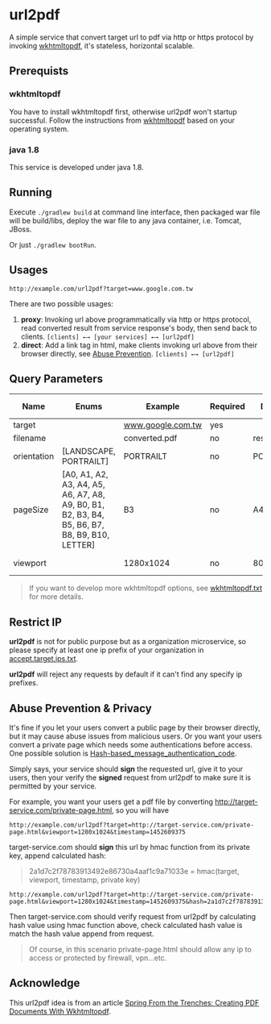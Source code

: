 # url2pdf
A simple service that convert target url to pdf via http or https protocol by invoking [wkhtmltopdf](http://wkhtmltopdf.org), it's stateless, horizontal scalable.

## Prerequists

### wkhtmltopdf
You have to install wkhtmltopdf first, otherwise url2pdf won't startup successful. Follow the instructions from [wkhtmltopdf](http://wkhtmltopdf.org) based on your operating system.

### java 1.8
This service is developed under java 1.8.

## Running
Execute ``./gradlew build`` at command line interface, then packaged war file will be build/libs, deploy the war file to any java container, i.e. Tomcat, JBoss.

Or just ``./gradlew bootRun``.

## Usages
``http://example.com/url2pdf?target=www.google.com.tw``


There are two possible usages:

  1. **proxy**: Invoking url above programmatically via http or https protocol, read converted result from service response's body, then send back to clients. ``[clients] ←→ [your services] ←→ [url2pdf]``
  2. **direct**: Add a link tag in html, make clients invoking url above from their browser directly, see [Abuse Prevention](#abuse-prevention--privacy). ``[clients] ←→ [url2pdf]``

## Query Parameters
| Name        | Enums                                                                                         | Example           | Required | Default    | wkhtmltopdf option |
|-------------|-----------------------------------------------------------------------------------------------|-------------------|----------|------------|--------------------|
| target      |                                                                                               | www.google.com.tw | yes      |            |                    |
| filename    |                                                                                               | converted.pdf     | no       | result.pdf |                    |
| orientation | [LANDSCAPE, PORTRAILT]                                                                        | PORTRAILT         | no       | PORTRAILT  | --orientation      |
| pageSize    | [A0, A1, A2, A3, A4, A5, A6, A7, A8, A9, B0, B1, B2, B3, B4, B5, B6, B7, B8, B9, B10, LETTER] | B3                | no       | A4         | --page-size        |
| viewport    |                                                                                               | 1280x1024         | no       | 800x600    | --viewport-size    |
> If you want to develop more wkhtmltopdf options, see [wkhtmltopdf.txt](http://wkhtmltopdf.org/usage/wkhtmltopdf.txt) for more details.

## Restrict IP
**url2pdf** is not for public purpose but as a organization microservice, so please specify at least one ip prefix of your organization in [accept.target.ips.txt](src/main/resources/accept.target.ips.txt). 

**url2pdf** will reject any requests by default if it can't find any specify ip prefixes.

## Abuse Prevention & Privacy
It's fine if you let your users convert a public page by their browser directly, but it may cause abuse issues from malicious users. Or you want your users convert a private page which needs some authentications before access. One possible solution is [Hash-based_message_authentication_code](https://en.wikipedia.org/wiki/Hash-based_message_authentication_code).


Simply says, your service should **sign** the requested url, give it to your users, then your verify the **signed** request from url2pdf to make sure it is permitted by your service.


For example, you want your users get a pdf file by converting http://target-service.com/private-page.html, so you will have
```
http://example.com/url2pdf?target=http://target-service.com/private-page.html&viewport=1280x1024&timestamp=1452609375
```
target-service.com should **sign** this url by hmac function from its private key, append calculated hash:
> 2a1d7c2f78783913492e86730a4aaf1c9a71033e = hmac(target, viewport, timestamp, private key)

```
http://example.com/url2pdf?target=http://target-service.com/private-page.html&viewport=1280x1024&timestamp=1452609375&hash=2a1d7c2f78783913492e86730a4aaf1c9a71033e
```
Then target-service.com should verify request from url2pdf by calculating hash value using hmac function above, check calculated hash value is match the hash value append from request.
> Of course, in this scenario private-page.html should allow any ip to access or protected by firewall, vpn...etc.

## Acknowledge
This url2pdf idea is from an article [Spring From the Trenches: Creating PDF Documents With Wkhtmltopdf](http://www.petrikainulainen.net/programming/spring-framework/spring-from-the-trenches-creating-pdf-documents-with-wkhtmltopdf).
